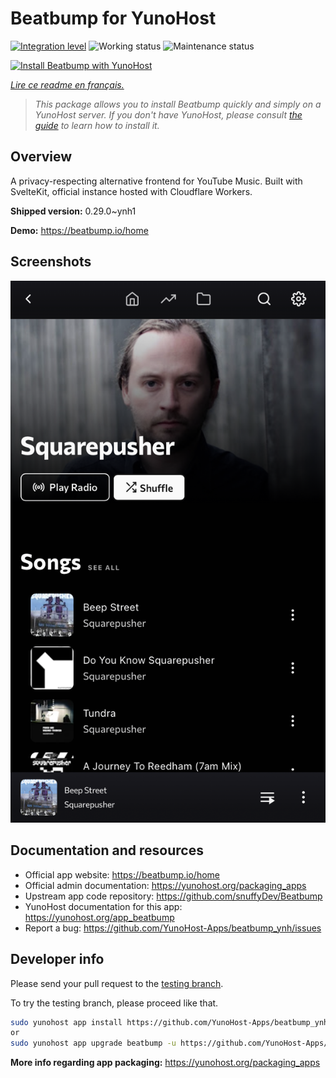 <!--
N.B.: This README was automatically generated by https://github.com/YunoHost/apps/tree/master/tools/README-generator
It shall NOT be edited by hand.
-->

# Beatbump for YunoHost

[![Integration level](https://dash.yunohost.org/integration/beatbump.svg)](https://dash.yunohost.org/appci/app/beatbump) ![Working status](https://ci-apps.yunohost.org/ci/badges/beatbump.status.svg) ![Maintenance status](https://ci-apps.yunohost.org/ci/badges/beatbump.maintain.svg)

[![Install Beatbump with YunoHost](https://install-app.yunohost.org/install-with-yunohost.svg)](https://install-app.yunohost.org/?app=beatbump)

*[Lire ce readme en français.](./README_fr.md)*

> *This package allows you to install Beatbump quickly and simply on a YunoHost server.
If you don't have YunoHost, please consult [the guide](https://yunohost.org/#/install) to learn how to install it.*

## Overview

A privacy-respecting alternative frontend for YouTube Music. Built with SvelteKit, official instance hosted with Cloudflare Workers.

**Shipped version:** 0.29.0~ynh1

**Demo:** https://beatbump.io/home

## Screenshots

![Screenshot of Beatbump](./doc/screenshots/m_artist.png)

## Documentation and resources

* Official app website: <https://beatbump.io/home>
* Official admin documentation: <https://yunohost.org/packaging_apps>
* Upstream app code repository: <https://github.com/snuffyDev/Beatbump>
* YunoHost documentation for this app: <https://yunohost.org/app_beatbump>
* Report a bug: <https://github.com/YunoHost-Apps/beatbump_ynh/issues>

## Developer info

Please send your pull request to the [testing branch](https://github.com/YunoHost-Apps/beatbump_ynh/tree/testing).

To try the testing branch, please proceed like that.

``` bash
sudo yunohost app install https://github.com/YunoHost-Apps/beatbump_ynh/tree/testing --debug
or
sudo yunohost app upgrade beatbump -u https://github.com/YunoHost-Apps/beatbump_ynh/tree/testing --debug
```

**More info regarding app packaging:** <https://yunohost.org/packaging_apps>
